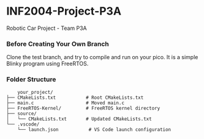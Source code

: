# INF2004-Project-P3A
Robotic Car Project - Team P3A

### Before Creating Your Own Branch
Clone the test branch, and try to compile and run on your pico. It is a simple Blinky program using FreeRTOS.

### Folder Structure
        your_project/
    ├── CMakeLists.txt           # Root CMakeLists.txt
    ├── main.c                   # Moved main.c
    ├── FreeRTOS-Kernel/         # FreeRTOS kernel directory
    ├── source/
    │   └── CMakeLists.txt       # Updated CMakeLists.txt
    └── .vscode/
        └── launch.json           # VS Code launch configuration


